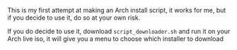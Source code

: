 This is my first attempt at making an Arch install script, it works for me, but if you decide to use it, do so at your own risk.

If you do decide to use it, download `script_downloader.sh` and run it on your Arch live iso, it will give you a menu to choose which installer to download
